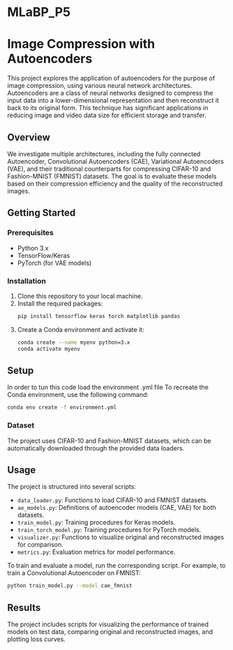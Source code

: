 # MLaBP_P5
# Image Compression with Autoencoders

This project explores the application of autoencoders for the purpose of image compression, using various neural network architectures. Autoencoders are a class of neural networks designed to compress the input data into a lower-dimensional representation and then reconstruct it back to its original form. This technique has significant applications in reducing image and video data size for efficient storage and transfer.




## Overview

We investigate multiple architectures, including the fully connected Autoencoder, Convolutional Autoencoders (CAE), Variational Autoencoders (VAE), and their traditional counterparts for compressing CIFAR-10 and Fashion-MNIST (FMNIST) datasets. The goal is to evaluate these models based on their compression efficiency and the quality of the reconstructed images.

## Getting Started

### Prerequisites

- Python 3.x
- TensorFlow/Keras
- PyTorch (for VAE models)

### Installation

1. Clone this repository to your local machine.
2. Install the required packages:
   ```bash
   pip install tensorflow keras torch matplotlib pandas
   ```
3. Create a Conda environment and activate it:
   ```bash
   conda create --name myenv python=3.x
   conda activate myenv
   ```

## Setup
In order to tun this code load the environment .yml file
To recreate the Conda environment, use the following command:

```bash
conda env create -f environment.yml
```

### Dataset

The project uses CIFAR-10 and Fashion-MNIST datasets, which can be automatically downloaded through the provided data loaders.

## Usage

The project is structured into several scripts:

- `data_loader.py`: Functions to load CIFAR-10 and FMNIST datasets.
- `ae_models.py`: Definitions of autoencoder models (CAE, VAE) for both datasets.
- `train_model.py`: Training procedures for Keras models.
- `train_torch_model.py`: Training procedures for PyTorch models.
- `visualizer.py`: Functions to visualize original and reconstructed images for comparison.
- `metrics.py`: Evaluation metrics for model performance.

To train and evaluate a model, run the corresponding script. For example, to train a Convolutional Autoencoder on FMNIST:

```bash
python train_model.py --model cae_fmnist
```

## Results

The project includes scripts for visualizing the performance of trained models on test data, comparing original and reconstructed images, and plotting loss curves.



